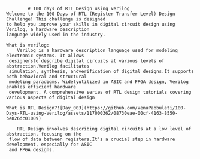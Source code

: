 			# 100 days of RTL Design using Verilog
    Welcome to the 100 Days of RTL (Register Transfer Level) Design Challenge! This challenge is designed 
    to help you improve your skills in digital circuit design using Verilog, a hardware description 
    language widely used in the industry.

    What is verilog: 
    	Verilog is a hardware description language used for modeling electronic systems. It allows 
     designersto describe digital circuits at various levels of abstraction.Verilog facilitates 
     simulation, synthesis, andverification of digital designs.It supports both behavioral and structural 
     modeling paradigms. Widelyutilized in ASIC and FPGA design, Verilog enables efficient hardware 
     development. A comprehensive series of RTL design tutorials covering various aspects of digital design
    
    What is RTL Design?![Day_003](https://github.com/VenuPabbuleti/100-Days-RTL-using-Verilog/assets/117000362/08730eae-00cf-4163-8550-be826dc01009)

    	RTL Design involves describing digital circuits at a low level of abstraction, focusing on the 
     flow of data between registers.It's a crucial step in hardware development, especially for ASIC 
     and FPGA designs.
  







